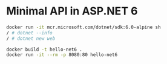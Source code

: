# Minimal API in ASP.NET 6

```bash
docker run -it mcr.microsoft.com/dotnet/sdk:6.0-alpine sh
/ # dotnet --info
/ # dotnet new web
```

```bash
docker build -t hello-net6 .
docker run -it --rm -p 8080:80 hello-net6
```
